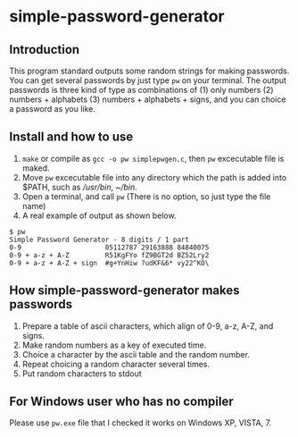 # simple-password-generator

## Introduction
This program standard outputs some random strings for making passwords. You can get several passwords by just type `pw` on your terminal. The output passwords is three kind of type as combinations of (1) only numbers (2) numbers + alphabets (3) numbers + alphabets + signs, and you can choice a password as you like.

## Install and how to use
1. `make` or compile as `gcc -o pw simplepwgen.c`, then `pw` excecutable file is maked.
2. Move `pw` excecutable file into any directory which the path is added into $PATH, such as */usr/bin*, *~/bin*.
3. Open a terminal, and call `pw` (There is no option, so just type the file name)
4. A real example of output as shown below.

```
$ pw
Simple Password Generator - 8 digits / 1 part
0-9                     05112787 29163888 84840075 
0-9 + a-z + A-Z         R51KgFYo fZ9BGT2d BZ52Lry2 
0-9 + a-z + A-Z + sign  #g+YnHiw ?udKF&6* vy22^KO\ 
```

## How simple-password-generator makes passwords
1. Prepare a table of ascii characters, which align of 0-9, a-z, A-Z, and signs.
2. Make random numbers as a key of executed time.
3. Choice a character by the ascii table and the random number.
4. Repeat choicing a random character several times.
5. Put random characters to stdout

## For Windows user who has no compiler
Please use `pw.exe` file that I checked it works on Windows XP, VISTA, 7.
